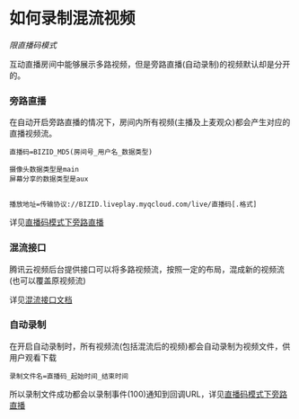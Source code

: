 


# 如何录制混流视频

*限直播码模式*

互动直播房间中能够展示多路视频，但是旁路直播(自动录制)的视频默认却是分开的。


### 旁路直播

在自动开启旁路直播的情况下，房间内所有视频(主播及上麦观众)都会产生对应的直播视频流。

```
直播码=BIZID_MD5(房间号_用户名_数据类型)

摄像头数据类型是main
屏幕分享的数据类型是aux


播放地址=传输协议://BIZID.liveplay.myqcloud.com/live/直播码[.格式]
```
详见[直播码模式下旁路直播](https://www.qcloud.com/document/product/268/8560)

### 混流接口

腾讯云视频后台提供接口可以将多路视频流，按照一定的布局，混成新的视频流(也可以覆盖原视频流)

详见[混流接口文档](https://www.qcloud.com/document/product/267/8832)

### 自动录制

在开启自动录制时，所有视频流(包括混流后的视频)都会自动录制为视频文件，供用户观看下载

```
录制文件名=直播码_起始时间_结束时间
```

所以录制文件成功都会以录制事件(100)通知到回调URL，详见[直播码模式下旁路直播](https://www.qcloud.com/document/product/268/8560)
